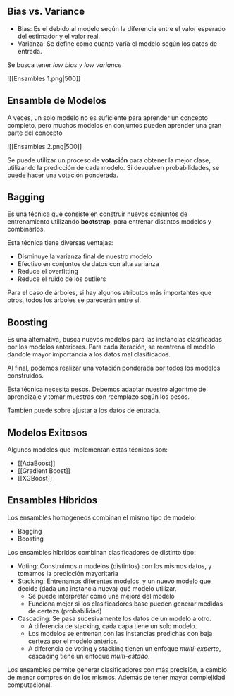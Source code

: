 ## Bias vs. Variance

- Bias: Es el debido al modelo según la diferencia entre el valor esperado del estimador y el valor real.
- Varianza: Se define como cuanto varía el modelo según los datos de entrada.

Se busca tener *low bias y low variance*

![[Ensambles 1.png|500]]

## Ensamble de Modelos

A veces, un solo modelo no es suficiente para aprender un concepto completo, pero muchos modelos en conjuntos pueden aprender una gran parte del concepto

![[Ensambles 2.png|500]]

Se puede utilizar un proceso de **votación** para obtener la mejor clase, utilizando la predicción de cada modelo. Si devuelven probabilidades, se puede hacer una votación ponderada.

## Bagging

Es una técnica que consiste en construir nuevos conjuntos de entrenamiento utilizando **bootstrap**, para entrenar distintos modelos y combinarlos.

Esta técnica tiene diversas ventajas:

- Disminuye la varianza final de nuestro modelo
- Efectivo en conjuntos de datos con alta varianza
- Reduce el overfitting
- Reduce el ruido de los outliers

Para el caso de árboles, si hay algunos atributos más importantes que otros, todos los árboles se parecerán entre sí.

## Boosting

Es una alternativa, busca nuevos modelos para las instancias clasificadas por los modelos anteriores. Para cada iteración, se reentrena el modelo dándole mayor importancia a los datos mal clasificados.

Al final, podemos realizar una votación ponderada por todos los modelos construidos.

Esta técnica necesita pesos. Debemos adaptar nuestro algoritmo de aprendizaje y tomar muestras con reemplazo según los pesos.

También puede sobre ajustar a los datos de entrada.

## Modelos Exitosos

Algunos modelos que implementan estas técnicas son:

- [[AdaBoost]]
- [[Gradient Boost]]
- [[XGBoost]]

## Ensambles Híbridos

Los ensambles homogéneos combinan el mismo tipo de modelo:

- Bagging
- Boosting

Los ensambles híbridos combinan clasificadores de distinto tipo:

- Voting: Construimos $n$ modelos (distintos) con los mismos datos, y tomamos la predicción mayoritaria
- Stacking: Entrenamos diferentes modelos, y un nuevo modelo que decide (dada una instancia nueva) qué modelo utilizar.
	- Se puede interpretar como una mejora del modelo
	- Funciona mejor si los clasificadores base pueden generar medidas de certeza (probabilidad)
- Cascading: Se pasa sucesivamente los datos de un modelo a otro.
	- A diferencia de stacking, cada capa tiene un solo modelo.
	- Los modelos se entrenan con las instancias predichas con baja certeza por el modelo anterior.
	- A diferencia de voting y stacking tienen un enfoque *multi-experto*, cascading tiene un enfoque *multi-estado*.

Los ensambles permite generar clasificadores con más precisión, a cambio de menor compresión de los mismos. Además de tener mayor complejidad computacional.
